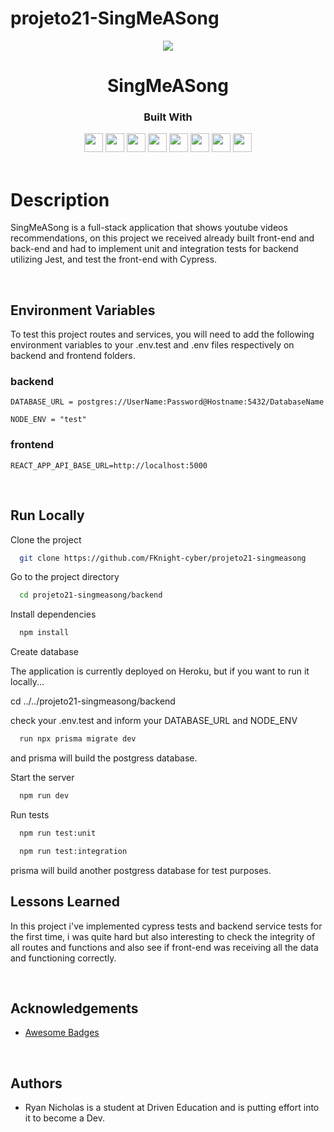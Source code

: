 # projeto21-SingMeASong
<p align="center">
  <img  src="https://notion-emojis.s3-us-west-2.amazonaws.com/prod/svg-twitter/1f399-fe0f.svg">
</p>
<h1 align="center">
  SingMeASong
</h1>
<div align="center">

  <h3>Built With</h3>

  <img src="https://img.shields.io/badge/PostgreSQL-316192?style=for-the-badge&logo=postgresql&logoColor=white" height="30px"/>
  <img src="https://img.shields.io/badge/TypeScript-007ACC?style=for-the-badge&logo=typescript&logoColor=white" height="30px"/>
  <img src="https://img.shields.io/badge/Node.js-43853D?style=for-the-badge&logo=node.js&logoColor=white" height="30px"/>  
  <img src="https://img.shields.io/badge/Express.js-404D59?style=for-the-badge&logo=express.js&logoColor=white" height="30px"/>
  <img src="https://img.shields.io/badge/Prisma-316192?style=for-the-badge&logo=prisma&logoColor=white" height="30px"/>
  <img src="https://img.shields.io/badge/Jest-316192?style=for-the-badge&logo=jest&logoColor=white" height="30px"/>
  <img src="https://img.shields.io/badge/React-316192?style=for-the-badge&logo=react&logoColor=white" height="30px"/>
  <img src="https://img.shields.io/badge/Cypress-316192?style=for-the-badge&logo=cypress&logoColor=white" height="30px"/>
  
  <!-- Badges source: https://dev.to/envoy_/150-badges-for-github-pnk -->
</div>

<br/>

# Description

SingMeASong is a full-stack application that shows youtube videos recommendations, on this project we received already built front-end and back-end
and had to implement unit and integration tests for backend utilizing Jest, and test the front-end with Cypress.

</br>

## Environment Variables

To test this project routes and services, you will need to add the following environment variables to your .env.test and .env files respectively on
backend and frontend folders.

### backend

`DATABASE_URL = postgres://UserName:Password@Hostname:5432/DatabaseName`

`NODE_ENV = "test"`

### frontend

`REACT_APP_API_BASE_URL=http://localhost:5000`

</br>

## Run Locally

Clone the project

```bash
  git clone https://github.com/FKnight-cyber/projeto21-singmeasong
```

Go to the project directory

```bash
  cd projeto21-singmeasong/backend
```

Install dependencies

```bash
  npm install
```

Create database

The application is currently deployed on Heroku, but if you want to run it locally...

cd ../../projeto21-singmeasong/backend

check your .env.test and inform your DATABASE_URL and NODE_ENV

```bash
  run npx prisma migrate dev 
```

and prisma will build the postgress database.

Start the server

```bash
  npm run dev
```

Run tests

```bash
  npm run test:unit
```

```bash
  npm run test:integration
```

prisma will build another postgress database for test purposes.
</br>

## Lessons Learned

In this project i've implemented cypress tests and backend service tests for the first time, i was quite hard but also interesting to check the integrity
of all routes and functions and also see if front-end was receiving all the data and functioning correctly.

</br>

## Acknowledgements

-   [Awesome Badges](https://github.com/Envoy-VC/awesome-badges)

</br>

## Authors

-   Ryan Nicholas is a student at Driven Education and is putting effort into it to become a Dev.
<br/>

#
